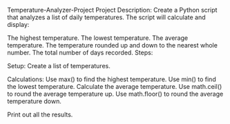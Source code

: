 Temperature-Analyzer-Project
Project Description:
Create a Python script that analyzes a list of daily temperatures. The script will calculate and display:

The highest temperature.
The lowest temperature.
The average temperature.
The temperature rounded up and down to the nearest whole number.
The total number of days recorded.
Steps:

Setup: Create a list of temperatures.

Calculations:
Use max() to find the highest temperature.
Use min() to find the lowest temperature.
Calculate the average temperature.
Use math.ceil() to round the average temperature up.
Use math.floor() to round the average temperature down.

Print out all the results.
